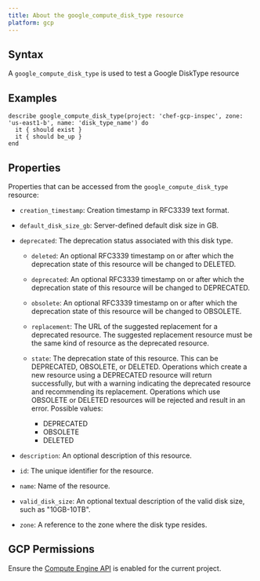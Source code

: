 ```yaml
---
title: About the google_compute_disk_type resource
platform: gcp
---
```


## Syntax
A `google_compute_disk_type` is used to test a Google DiskType resource

## Examples
```
describe google_compute_disk_type(project: 'chef-gcp-inspec', zone: 'us-east1-b', name: 'disk_type_name') do
  it { should exist }
  it { should be_up }
end
```

## Properties
Properties that can be accessed from the `google_compute_disk_type` resource:


  * `creation_timestamp`: Creation timestamp in RFC3339 text format.

  * `default_disk_size_gb`: Server-defined default disk size in GB.

  * `deprecated`: The deprecation status associated with this disk type.

    * `deleted`: An optional RFC3339 timestamp on or after which the deprecation state of this resource will be changed to DELETED.

    * `deprecated`: An optional RFC3339 timestamp on or after which the deprecation state of this resource will be changed to DEPRECATED.

    * `obsolete`: An optional RFC3339 timestamp on or after which the deprecation state of this resource will be changed to OBSOLETE.

    * `replacement`: The URL of the suggested replacement for a deprecated resource. The suggested replacement resource must be the same kind of resource as the deprecated resource.

    * `state`: The deprecation state of this resource. This can be DEPRECATED, OBSOLETE, or DELETED. Operations which create a new resource using a DEPRECATED resource will return successfully, but with a warning indicating the deprecated resource and recommending its replacement. Operations which use OBSOLETE or DELETED resources will be rejected and result in an error.
    Possible values:
      * DEPRECATED
      * OBSOLETE
      * DELETED

  * `description`: An optional description of this resource.

  * `id`: The unique identifier for the resource.

  * `name`: Name of the resource.

  * `valid_disk_size`: An optional textual description of the valid disk size, such as "10GB-10TB".

  * `zone`: A reference to the zone where the disk type resides.


## GCP Permissions

Ensure the [Compute Engine API](https://console.cloud.google.com/apis/library/compute.googleapis.com/) is enabled for the current project.
